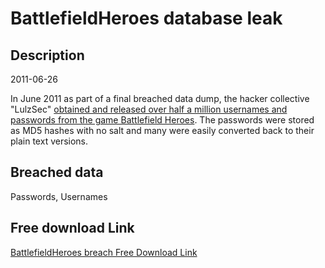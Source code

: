 # BattlefieldHeroes database leak

## Description

2011-06-26

In June 2011 as part of a final breached data dump, the hacker collective &quot;LulzSec&quot; <a href="http://www.rockpapershotgun.com/2011/06/26/lulzsec-over-release-battlefield-heroes-data" target="_blank" rel="noopener">obtained and released over half a million usernames and passwords from the game Battlefield Heroes</a>. The passwords were stored as MD5 hashes with no salt and many were easily converted back to their plain text versions.

## Breached data

Passwords, Usernames

## Free download Link

[BattlefieldHeroes breach Free Download Link](https://link-to.net/1229997/709.6886837157898/dynamic/?r=aHR0cHM6Ly93d3cubWVkaWFmaXJlLmNvbS92aWV3L0puamxjOEVUTU0yS2ZBay9iYXR0bGVmaWVsZGhlcm9lcy5jb20vZmlsZQ==)